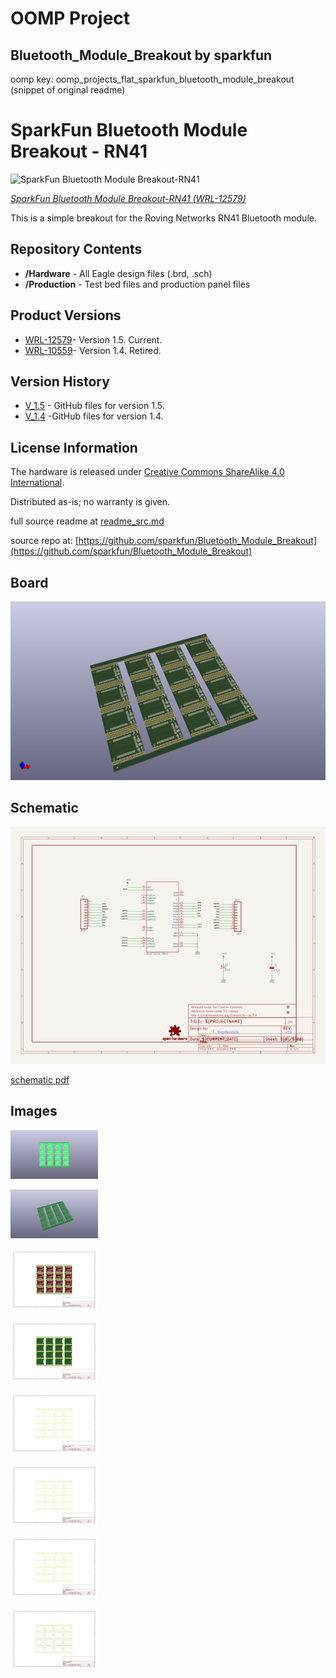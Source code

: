 # OOMP Project  
## Bluetooth_Module_Breakout  by sparkfun  
  
oomp key: oomp_projects_flat_sparkfun_bluetooth_module_breakout  
(snippet of original readme)  
  
SparkFun Bluetooth Module Breakout - RN41  
==========================================  
  
![SparkFun Bluetooth Module Breakout-RN41](https://cdn.sparkfun.com//assets/parts/9/2/3/1/10559-01.jpg)    
  
[*SparkFun Bluetooth Module Breakout-RN41 (WRL-12579)*](https://www.sparkfun.com/products/12579)  
  
This is a simple breakout for the Roving Networks RN41 Bluetooth module.   
  
Repository Contents  
-------------------  
* **/Hardware** - All Eagle design files (.brd, .sch)  
* **/Production** - Test bed files and production panel files  
  
  
Product Versions  
----------------  
* [WRL-12579](https://www.sparkfun.com/products/12579)- Version 1.5. Current.   
* [WRL-10559](https://www.sparkfun.com/products/retired/10559)- Version 1.4. Retired.  
  
Version History  
---------------  
* [V_1.5](https://github.com/sparkfun/Bluetooth_Module_Breakout/tree/V_1.5) - GitHub files for version 1.5.   
* [V_1.4](https://github.com/sparkfun/Bluetooth_Module_Breakout/tree/V_1.4) -GitHub files for version 1.4.  
  
License Information  
-------------------  
The hardware is released under [Creative Commons ShareAlike 4.0 International](https://creativecommons.org/licenses/by-sa/4.0/).  
  
Distributed as-is; no warranty is given.  
  
  full source readme at [readme_src.md](readme_src.md)  
  
source repo at: [https://github.com/sparkfun/Bluetooth_Module_Breakout](https://github.com/sparkfun/Bluetooth_Module_Breakout)  
## Board  
  
[![working_3d.png](working_3d_600.png)](working_3d.png)  
## Schematic  
  
[![working_schematic.png](working_schematic_600.png)](working_schematic.png)  
  
[schematic pdf](working_schematic.pdf)  
## Images  
  
[![working_3D_bottom.png](working_3D_bottom_140.png)](working_3D_bottom.png)  
  
[![working_3D_top.png](working_3D_top_140.png)](working_3D_top.png)  
  
[![working_assembly_page_01.png](working_assembly_page_01_140.png)](working_assembly_page_01.png)  
  
[![working_assembly_page_02.png](working_assembly_page_02_140.png)](working_assembly_page_02.png)  
  
[![working_assembly_page_03.png](working_assembly_page_03_140.png)](working_assembly_page_03.png)  
  
[![working_assembly_page_04.png](working_assembly_page_04_140.png)](working_assembly_page_04.png)  
  
[![working_assembly_page_05.png](working_assembly_page_05_140.png)](working_assembly_page_05.png)  
  
[![working_assembly_page_06.png](working_assembly_page_06_140.png)](working_assembly_page_06.png)  
